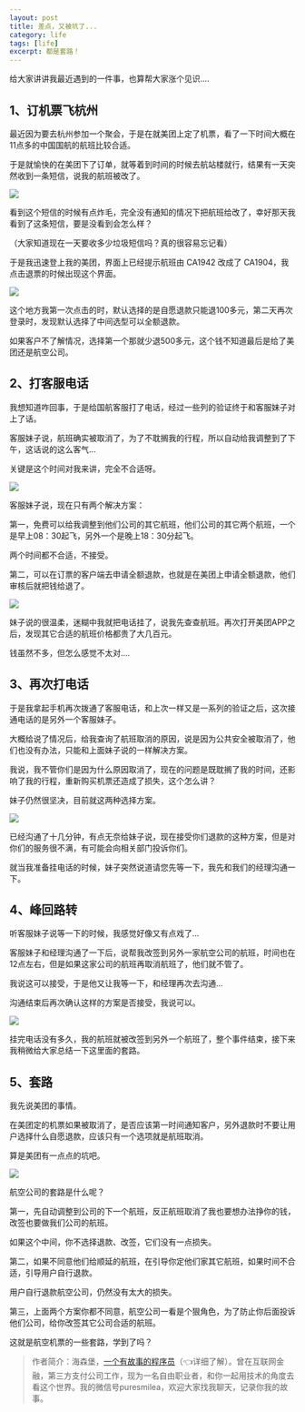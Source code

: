 ```yaml
---
layout: post
title: 差点，又被坑了...
category: life
tags: [life]
excerpt: 都是套路！
---
```


给大家讲讲我最近遇到的一件事，也算帮大家涨个见识....

## 1、订机票飞杭州

最近因为要去杭州参加一个聚会，于是在就美团上定了机票，看了一下时间大概在11点多的中国国航的航班比较合适。

于是就愉快的在美团下了订单，就等着到时间的时候去航站楼就行，结果有一天突然收到一条短信，说我的航班被改了。

![](http://favorites.ren/assets/images/2020/it/chadian/chadian01.jpg) 

看到这个短信的时候有点炸毛，完全没有通知的情况下把航班给改了，幸好那天我看到了这条短信，要是没看到会怎么样？

（大家知道现在一天要收多少垃圾短信吗？真的很容易忘记看）

于是我迅速登上我的美团，界面上已经提示航班由 CA1942 改成了 CA1904，我点击退票的时候出现这个界面。

![](http://favorites.ren/assets/images/2020/it/chadian/chadian02.jpg) 

这个地方我第一次点击的时，默认选择的是自愿退款只能退100多元，第二天再次登录时，发现默认选择了中间选型可以全额退款。

如果客户不了解情况，选择第一个那就少退500多元，这个钱不知道最后是给了美团还是航空公司。

## 2、打客服电话

我想知道咋回事，于是给国航客服打了电话，经过一些列的验证终于和客服妹子对上了话。

客服妹子说，航班确实被取消了，为了不耽搁我的行程，所以自动给我调整到了下午，这话说的这么客气...

关键是这个时间对我来讲，完全不合适呀。

![](http://favorites.ren/assets/images/2020/it/chadian/chadian03.jpg) 

客服妹子说，现在只有两个解决方案：

第一，免费可以给我调整到他们公司的其它航班，他们公司的其它两个航班，一个是早上08：30起飞，另外一个是晚上18：30分起飞。

两个时间都不合适，不接受。

第二，可以在订票的客户端去申请全额退款，也就是在美团上申请全额退款，他们审核后就把钱给退了。

![](http://favorites.ren/assets/images/2020/it/chadian/chadian04.jpg) 

妹子说的很温柔，迷糊中我就把电话挂了，说我先查查航班。再次打开美团APP之后，发现其它合适的航班价格都贵了大几百元。

钱虽然不多，但怎么感觉不太对....

## 3、再次打电话

于是我拿起手机再次拨通了客服电话，和上次一样又是一系列的验证之后，这次接通电话的是另外一个客服妹子。

大概给说了情况后，给我查询了航班取消的原因，说是因为公共安全被取消了，他们也没有办法，只能和上面妹子说的一样解决方案。

我说，我不管你们是因为什么原因取消了，现在的问题是既耽搁了我的时间，还影响了我的行程，重新购买机票还造成了损失，这个怎么讲？

妹子仍然很坚决，目前就这两种选择方案。

![](http://favorites.ren/assets/images/2020/it/chadian/chadian05.jpg) 

已经沟通了十几分钟，有点无奈给妹子说，现在接受你们退款的这种方案，但是对你们的服务很不满，有可能会向相关部门投诉你们。

就当我准备挂电话的时候，妹子突然说道请您先等一下，我先和我们的经理沟通一下。

## 4、峰回路转

听客服妹子说等一下的时候，我感觉好像又有点戏了...

客服妹子和经理沟通了一下后，说帮我改签到另外一家航空公司的航班，时间也在12点左右，但是如果这家公司的航班再取消航班了，他们就不管了。

我说这可以接受，于是他又让我等一下，和经理再次去沟通...

沟通结束后再次确认这样的方案是否接受，我说可以。

![](http://favorites.ren/assets/images/2020/it/chadian/chadian06.jpg) 

挂完电话没有多久，我的航班就被改签到另外一个航班了，整个事件结束，接下来我稍微给大家总结一下这里面的套路。

## 5、套路

我先说美团的事情。

在美团定的机票如果被取消了，是否应该第一时间通知客户，另外退款时不要让用户选择什么自愿退款，应该只有一个选项就是航班取消。

算是美团有一点点的坑吧。

![](http://favorites.ren/assets/images/2020/it/chadian/chadian07.jpg) 

航空公司的套路是什么呢？

第一，先自动调整到公司的下一个航班，反正航班取消了我也要想办法挣你的钱，改签也要做我们公司的航班。

如果这个中间，你不选择退款、改签，它们没有一点损失。

第二，如果不同意他们给顺延的航班，在引导你定他们家其它航班，如果时间不合适，引导用户自行退款。

用户自行退款航空公司，仍然没有太大的损失。

第三，上面两个方案你都不同意，航空公司一看是个狠角色，为了防止你后面投诉他们公司，给你改签其它公司合适的航班。

这就是航空机票的一些套路，学到了吗？

>作者简介：海森堡，[一个有故事的程序员](https://mp.weixin.qq.com/s/bPk_-DcGF_7lTDoR1pKqVg)（👈详细了解）。曾在互联网金融，第三方支付公司工作，现为一名自由职业者，和你一起用技术的角度去看这个世界。我的微信号puresmilea，欢迎大家找我聊天，记录你我的故事。
